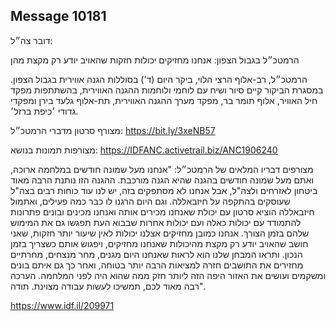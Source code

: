 ## Message 10181

דובר צה״ל:

הרמטכ״ל בגבול הצפון: אנחנו מחזיקים יכולות חזקות שהאויב יודע רק מקצת מהן 

הרמטכ״ל, רב-אלוף הרצי הלוי, ביקר היום (ד') בסוללות הגנה אווירית בגבול הצפון. במסגרת הביקור קיים סיור ושיח עם לוחמי ולוחמות ההגנה האווירית, בהשתתפות מפקד חיל האוויר, אלוף תומר בר, מפקד מערך ההגנה האווירית, תת-אלוף גלעד בירן ומפקדי גדודי ׳כיפת ברזל׳. 

מצורף סרטון מדברי הרמטכ״ל: https://bit.ly/3xeNB57

מצורפות תמונות בנושא: https://IDFANC.activetrail.biz/ANC1906240

מצורפים דבריו המלאים של הרמטכ״ל: "אנחנו מעל שמונה חודשים במלחמה ארוכה, ואתם מעל שמונה חודשים בהגנה שהיא הגנה מורכבת. ההגנה הזו נותנת הרבה מאוד ביטחון לאזרחים ולצה"ל, אבל אנחנו לא מסתפקים בזה, יש לנו עוד כוחות רבים בצה"ל שעוסקים בהתקפה על חיזבאללה. וגם היום הרגנו לו כבר כמה פעילים, ואתמול חיזבאללה הוציא סרטון עם יכולת שאנחנו מכירים אותה ואנחנו מכינים ובונים פתרונות להתמודד עם יכולות כאלה ועם יכולות אחרות שבבוא העת תפגשו גם את המימוש שלהם בזמן הצורך. אנחנו כמובן מחזיקים אצלנו יכולות לאין שיעור יותר חזקות, שאני חושב שהאויב יודע רק מקצת מהיכולות שאנחנו מחזיקים, ויפגוש אותם כשצריך בזמן הנכון. ותראו המבחן שלנו הוא לראות שאנחנו היום מגנים, מחר מנצחים, מחרתיים מחזירים את התושבים חזרה למציאות הרבה יותר בטוחה, ואחר כך גם איתם בונים ומשקמים ועושים את האזור היפה הזה ליותר חזק ממה שהוא היה לפני המלחמה. הערכה רבה מאוד לכם, תמשיכו לעשות עבודה מצוינת. תודה".

https://www.idf.il/209971

